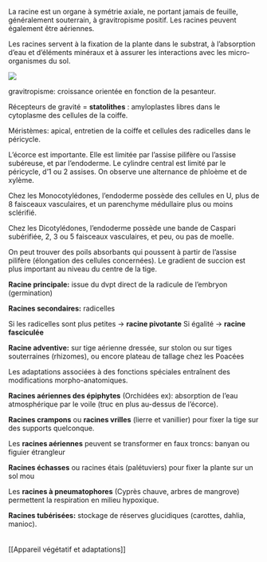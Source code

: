 
La racine est un organe à symétrie axiale, ne portant jamais de feuille, généralement souterrain, à gravitropisme positif. Les racines peuvent également être aériennes. 

Les racines servent à la fixation de la plante dans le substrat, à l’absorption d’eau et d’éléments minéraux et à assurer les interactions avec les micro-organismes du sol. 

  
![](https://lh3.googleusercontent.com/Purft68dJ-4QMLIHRrKb---YR-27D4S2vgpTd6Hsbwd2LpffefdrNmkhACgsITdoNUuGT1Rb_iUF6IwSiqeDr8GmKmkOF_0KvnIxJzoee3H3EJZBRVOlIAKF5UyCV88Bckoj8QzYp7bKqx5oLjP1ZhQGbcdiHwcH4hgdSRLEmZPrl6bRkXYUpI6SChNwLVg-UcD34cD5AQ)

gravitropisme: croissance orientée en fonction de la pesanteur. 

Récepteurs de gravité = **statolithes** : amyloplastes libres dans le cytoplasme des cellules de la coiffe. 

Méristèmes: apical, entretien de la coiffe et cellules des radicelles dans le péricycle. 

L’écorce est importante. Elle est limitée par l’assise pilifère ou l’assise subéreuse, et par l’endoderme. Le cylindre central est limité par le péricycle, d’1 ou 2 assises. On observe une alternance de phloème et de xylème.
  
Chez les Monocotylédones, l’endoderme possède des cellules en U, plus de 8 faisceaux vasculaires, et un parenchyme médullaire plus ou moins sclérifié. 

Chez les Dicotylédones, l’endoderme possède une bande de Caspari subérifiée, 2, 3 ou 5 faisceaux vasculaires, et peu, ou pas de moelle. 

On peut trouver des poils absorbants qui poussent à partir de l’assise pilifère (élongation des cellules concernées). Le gradient de succion est plus important au niveau du centre de la tige. 

**Racine principale:** issue du dvpt direct de la radicule de l’embryon (germination)

**Racines secondaires:** radicelles

Si les radicelles sont plus petites -> **racine pivotante**
Si égalité -> **racine fasciculée**

**Racine adventive:** sur tige aérienne dressée, sur stolon ou sur tiges souterraines (rhizomes), ou encore plateau de tallage chez les Poacées

Les adaptations associées à des fonctions spéciales entraînent des modifications morpho-anatomiques. 

**Racines aériennes des épiphytes** (Orchidées ex): absorption de l’eau atmosphérique par le voile (truc en plus au-dessus de l’écorce). 

**Racines crampons** ou **racines vrilles** (lierre et vanillier) pour fixer la tige sur des supports quelconque. 

Les **racines aériennes** peuvent se transformer en faux troncs: banyan ou figuier étrangleur

**Racines échasses** ou racines étais (palétuviers) pour fixer la plante sur un sol mou

Les **racines à pneumatophores** (Cyprès chauve, arbres de mangrove) permettent la respiration en milieu hypoxique. 

**Racines tubérisées:** stockage de réserves glucidiques (carottes, dahlia, manioc).
<br>
<br>
<br>
[[Appareil végétatif et adaptations]]